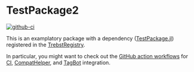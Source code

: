 # TestPackage2

[![github-ci](https://github.com/crstnbr/TestPackage2.jl/workflows/Run%20tests/badge.svg)](https://github.com/crstnbr/TestPackage2.jl/actions?query=workflow%3A%22Run+tests%22)

This is an examplatory package with a dependency ([TestPackage.jl](http://github.com/crstnbr/TestPackage.jl)) registered in the [TrebstRegistry](http://github.com/crstnbr/TrebstRegistry).

In particular, you might want to check out the [GitHub action workflows](https://github.com/crstnbr/TestPackage2.jl/tree/master/.github/workflows) for [CI](https://github.com/crstnbr/TestPackage2.jl/tree/master/.github/workflows/CI.yml), [CompatHelper](https://github.com/crstnbr/TestPackage2.jl/tree/master/.github/workflows/CompatHelper.yml), and [TagBot](https://github.com/crstnbr/TestPackage2.jl/tree/master/.github/workflows/TagBot.yml) integration.
